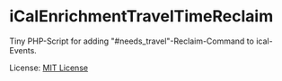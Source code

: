 # iCalEnrichmentTravelTimeReclaim
Tiny PHP-Script for adding "#needs_travel"-Reclaim-Command to ical-Events.

License: [MIT License](./license)